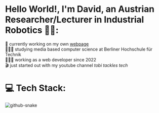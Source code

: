 # Hello World!, I'm David, an Austrian Researcher/Lecturer in Industrial Robotics 👋🏼:
🛜 currently working on my own [webpage](https://www.tobiasmeyhoefer.de)<br>👨🏼‍🎓 studying media based computer science at Berliner Hochschule für Technik<br>👨🏼‍💻 working as a web developer since 2022 <br>🎬 just started out with my youtube channel <i>tobi tackles tech</i>


# 💻 Tech Stack:


<picture>
  <source media="(prefers-color-scheme: dark)" srcset="https://raw.githubusercontent.com/davidseysergit/davidseysergit/output/github-snake-dark.svg" />
  <source media="(prefers-color-scheme: light)" srcset="https://raw.githubusercontent.com/davidseysergit/davidseysergit/output/github-snake.svg" />
  <img alt="github-snake" src="https://raw.githubusercontent.com/davidseysergit/davidseysergit/output/github-snake.svg" />
</picture>
